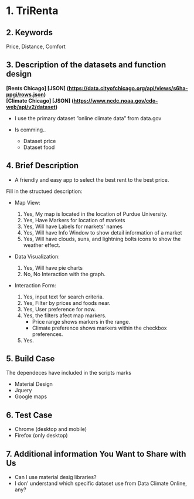 # 1. TriRenta

## 2. Keywords
Price, Distance, Comfort

## 3. Description of the datasets and function design

**[Rents Chicago] [JSON] (https://data.cityofchicago.org/api/views/s6ha-ppgi/rows.json)** <br>
**[Climate Chicago] [JSON] (https://www.ncdc.noaa.gov/cdo-web/api/v2/dataset)** <br>
 
 * I use the primary dataset ”online climate data” from data.gov

 * Is comming.. 
   *  Dataset price
   *  Dataset food
   
## 4. Brief Description

 * A friendly and easy app to select the best rent to the best price.

 Fill in the structued description:
 * Map View:
	1. Yes, My  map is located in the location of Purdue University.
	2. Yes, Have Markers for location of markets
	3. Yes, Will have Labels for markets' names
	4. Yes, Will have Info Window to show detail information of a market
	5. Yes, Will have clouds, suns, and lightning bolts icons to show the weather effect.

 * Data Visualization:
	1. Yes, Will have pie charts
	2. No, No Interaction with the graph.

 * Interaction Form:
	1. Yes, input text for search criteria.
	2. Yes, Filter by prices and foods near.
	3. Yes, User preference for now.
	4. Yes, the filters afect map markers.
       * Price range shows markers in the range.  
       * Climate preference shows markers within the checkbox preferences.
	5. Yes.

## 5. Build Case

The dependeces have included in the scripts marks

 *  Material Design
 *  Jquery
 *  Google maps

## 6. Test Case
 *  Chrome (desktop and mobile)
 *  Firefox (only desktop)

## 7. Additional information You Want to Share with Us
* Can I use material desig libraries?
* I don' understand which specific dataset  use from Data Climate Online, any?
